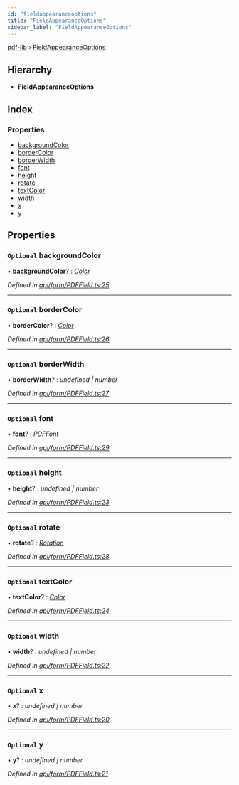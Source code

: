 ```yaml
---
id: "fieldappearanceoptions"
title: "FieldAppearanceOptions"
sidebar_label: "FieldAppearanceOptions"
---
```


[pdf-lib](../index.md) › [FieldAppearanceOptions](fieldappearanceoptions.md)

## Hierarchy

* **FieldAppearanceOptions**

## Index

### Properties

* [backgroundColor](fieldappearanceoptions.md#optional-backgroundcolor)
* [borderColor](fieldappearanceoptions.md#optional-bordercolor)
* [borderWidth](fieldappearanceoptions.md#optional-borderwidth)
* [font](fieldappearanceoptions.md#optional-font)
* [height](fieldappearanceoptions.md#optional-height)
* [rotate](fieldappearanceoptions.md#optional-rotate)
* [textColor](fieldappearanceoptions.md#optional-textcolor)
* [width](fieldappearanceoptions.md#optional-width)
* [x](fieldappearanceoptions.md#optional-x)
* [y](fieldappearanceoptions.md#optional-y)

## Properties

### `Optional` backgroundColor

• **backgroundColor**? : *[Color](../index.md#color)*

*Defined in [api/form/PDFField.ts:25](https://github.com/Hopding/pdf-lib/blob/aa457ba/src/api/form/PDFField.ts#L25)*

___

### `Optional` borderColor

• **borderColor**? : *[Color](../index.md#color)*

*Defined in [api/form/PDFField.ts:26](https://github.com/Hopding/pdf-lib/blob/aa457ba/src/api/form/PDFField.ts#L26)*

___

### `Optional` borderWidth

• **borderWidth**? : *undefined | number*

*Defined in [api/form/PDFField.ts:27](https://github.com/Hopding/pdf-lib/blob/aa457ba/src/api/form/PDFField.ts#L27)*

___

### `Optional` font

• **font**? : *[PDFFont](../classes/pdffont.md)*

*Defined in [api/form/PDFField.ts:29](https://github.com/Hopding/pdf-lib/blob/aa457ba/src/api/form/PDFField.ts#L29)*

___

### `Optional` height

• **height**? : *undefined | number*

*Defined in [api/form/PDFField.ts:23](https://github.com/Hopding/pdf-lib/blob/aa457ba/src/api/form/PDFField.ts#L23)*

___

### `Optional` rotate

• **rotate**? : *[Rotation](../index.md#rotation)*

*Defined in [api/form/PDFField.ts:28](https://github.com/Hopding/pdf-lib/blob/aa457ba/src/api/form/PDFField.ts#L28)*

___

### `Optional` textColor

• **textColor**? : *[Color](../index.md#color)*

*Defined in [api/form/PDFField.ts:24](https://github.com/Hopding/pdf-lib/blob/aa457ba/src/api/form/PDFField.ts#L24)*

___

### `Optional` width

• **width**? : *undefined | number*

*Defined in [api/form/PDFField.ts:22](https://github.com/Hopding/pdf-lib/blob/aa457ba/src/api/form/PDFField.ts#L22)*

___

### `Optional` x

• **x**? : *undefined | number*

*Defined in [api/form/PDFField.ts:20](https://github.com/Hopding/pdf-lib/blob/aa457ba/src/api/form/PDFField.ts#L20)*

___

### `Optional` y

• **y**? : *undefined | number*

*Defined in [api/form/PDFField.ts:21](https://github.com/Hopding/pdf-lib/blob/aa457ba/src/api/form/PDFField.ts#L21)*
